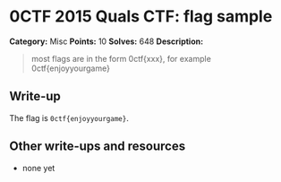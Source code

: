 # 0CTF 2015 Quals CTF: flag sample

**Category:** Misc
**Points:** 10
**Solves:** 648
**Description:** 

> most flags are in the form 0ctf{xxx}, for example 0ctf{enjoyyourgame}

## Write-up

The flag is `0ctf{enjoyyourgame}`.

## Other write-ups and resources

* none yet